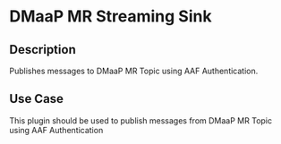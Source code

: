# DMaaP MR Streaming Sink

Description
-----------

Publishes messages to DMaaP MR Topic using AAF Authentication.

Use Case
--------

This plugin should be used to publish messages from DMaaP MR Topic using AAF Authentication


